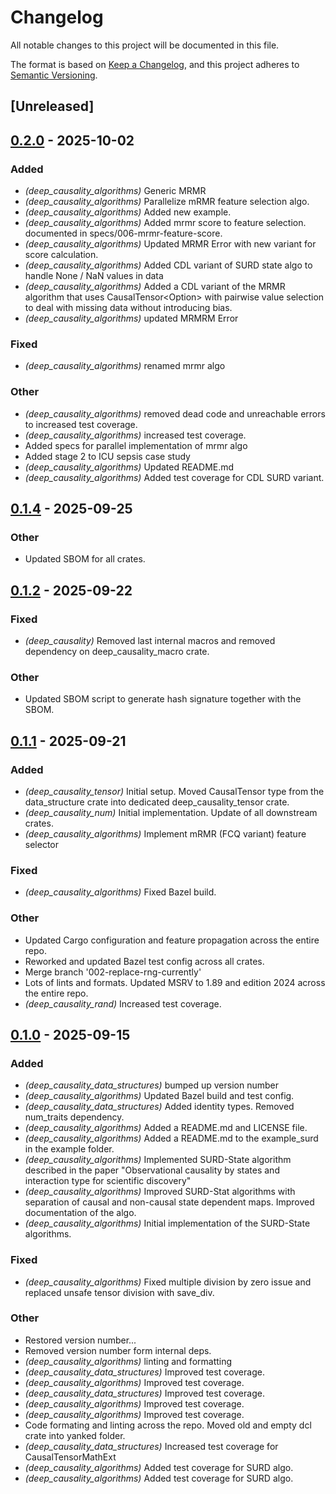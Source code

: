 # Changelog

All notable changes to this project will be documented in this file.

The format is based on [Keep a Changelog](https://keepachangelog.com/en/1.0.0/),
and this project adheres to [Semantic Versioning](https://semver.org/spec/v2.0.0.html).

## [Unreleased]

## [0.2.0](https://github.com/deepcausality-rs/deep_causality/compare/deep_causality_algorithms-v0.1.4...deep_causality_algorithms-v0.2.0) - 2025-10-02

### Added

- *(deep_causality_algorithms)* Generic MRMR
- *(deep_causality_algorithms)* Parallelize mRMR feature selection algo.
- *(deep_causality_algorithms)* Added new example.
- *(deep_causality_algorithms)* Added mrmr score to feature selection. documented in specs/006-mrmr-feature-score.
- *(deep_causality_algorithms)* Updated MRMR Error with new variant for score calculation.
- *(deep_causality_algorithms)* Added CDL variant of SURD state algo to handle None / NaN values in data
- *(deep_causality_algorithms)* Added a CDL variant of the MRMR algorithm that uses CausalTensor<Option<f64>> with pairwise value selection to deal with missing data without introducing bias.
- *(deep_causality_algorithms)* updated MRMRM Error

### Fixed

- *(deep_causality_algorithms)* renamed mrmr algo

### Other

- *(deep_causality_algorithms)* removed dead code and unreachable errors to increased test coverage.
- *(deep_causality_algorithms)* increased test coverage.
- Added specs for parallel implementation of mrmr algo
- Added stage 2 to ICU sepsis case study
- *(deep_causality_algorithms)* Updated README.md
- *(deep_causality_algorithms)* Added test coverage for CDL SURD variant.

## [0.1.4](https://github.com/deepcausality-rs/deep_causality/compare/deep_causality_algorithms-v0.1.3...deep_causality_algorithms-v0.1.4) - 2025-09-25

### Other

- Updated SBOM for all crates.

## [0.1.2](https://github.com/deepcausality-rs/deep_causality/compare/deep_causality_algorithms-v0.1.1...deep_causality_algorithms-v0.1.2) - 2025-09-22

### Fixed

- *(deep_causality)* Removed last internal macros and removed dependency on deep_causality_macro crate.

### Other

- Updated SBOM script to generate hash signature together with the SBOM.

## [0.1.1](https://github.com/deepcausality-rs/deep_causality/compare/deep_causality_algorithms-v0.1.0...deep_causality_algorithms-v0.1.1) - 2025-09-21

### Added

- *(deep_causality_tensor)* Initial setup. Moved CausalTensor type from the data_structure crate into dedicated deep_causality_tensor crate.
- *(deep_causality_num)* Initial implementation. Update of all downstream crates.
- *(deep_causality_algorithms)* Implement mRMR (FCQ variant) feature selector

### Fixed

- *(deep_causality_algorithms)* Fixed Bazel build.

### Other

- Updated Cargo configuration and feature propagation across the entire repo.
- Reworked and updated Bazel test config across all crates.
- Merge branch '002-replace-rng-currently'
- Lots of lints and formats. Updated MSRV to 1.89 and edition 2024 across the entire repo.
- *(deep_causality_rand)* Increased test coverage.

## [0.1.0](https://github.com/marvin-hansen/deep_causality/releases/tag/deep_causality_algorithms-v0.1.0) - 2025-09-15

### Added

- *(deep_causality_data_structures)* bumped up version number
- *(deep_causality_algorithms)* Updated Bazel build and test config.
- *(deep_causality_data_structures)* Added identity types. Removed num_traits dependency.
- *(deep_causality_algorithms)* Added a README.md and LICENSE file.
- *(deep_causality_algorithms)* Added a README.md to the example_surd in the example folder.
- *(deep_causality_algorithms)* Implemented SURD-State algorithm described in the paper "Observational causality by states and interaction type for scientific discovery"
- *(deep_causality_algorithms)* Improved  SURD-Stat algorithms with separation of causal and non-causal state dependent maps. Improved documentation of the algo.
- *(deep_causality_algorithms)* Initial implementation of the SURD-State algorithms.

### Fixed

- *(deep_causality_algorithms)* Fixed multiple division by zero issue and replaced unsafe tensor division with save_div.

### Other

- Restored version number...
- Removed version number form internal deps.
- *(deep_causality_algorithms)* linting and formatting
- *(deep_causality_data_structures)* Improved test coverage.
- *(deep_causality_algorithms)* Improved test coverage.
- *(deep_causality_data_structures)* Improved test coverage.
- *(deep_causality_algorithms)* Improved test coverage.
- *(deep_causality_algorithms)* Improved test coverage.
- Code formating and linting across the repo. Moved old and empty dcl crate into yanked folder.
- *(deep_causality_data_structures)* Increased test coverage for CausalTensorMathExt
- *(deep_causality_algorithms)* Added test coverage for SURD algo.
- *(deep_causality_algorithms)* Added test coverage for SURD algo.
